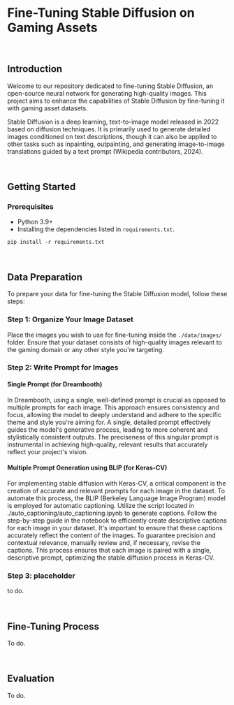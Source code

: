 # Fine-Tuning Stable Diffusion on Gaming Assets

<br>

## Introduction

Welcome to our repository dedicated to fine-tuning Stable Diffusion, an open-source neural network for generating high-quality images. This project aims to enhance the capabilities of Stable Diffusion by fine-tuning it with gaming asset datasets.

Stable Diffusion is a deep learning, text-to-image model released in 2022 based on diffusion techniques. It is primarily used to generate detailed images conditioned on text descriptions, though it can also be applied to other tasks such as inpainting, outpainting, and generating image-to-image translations guided by a text prompt (Wikipedia contributors, 2024). 

<br>

## Getting Started

### Prerequisites

- Python 3.9+
- Installing the dependencies listed in `requirements.txt`.
```
pip install -r requirements.txt
```





<br>

## Data Preparation

To prepare your data for fine-tuning the Stable Diffusion model, follow these steps:

### Step 1: Organize Your Image Dataset

Place the images you wish to use for fine-tuning inside the `./data/images/` folder. Ensure that your dataset consists of high-quality images relevant to the gaming domain or any other style you're targeting.

### Step 2: Write Prompt for Images 

#### Single Prompt (for Dreambooth)

In Dreambooth, using a single, well-defined prompt is crucial as opposed to multiple prompts for each image. This approach ensures consistency and focus, allowing the model to deeply understand and adhere to the specific theme and style you're aiming for. A single, detailed prompt effectively guides the model's generative process, leading to more coherent and stylistically consistent outputs. The preciseness of this singular prompt is instrumental in achieving high-quality, relevant results that accurately reflect your project's vision.

#### Multiple Prompt Generation using BLIP (for Keras-CV)
For implementing stable diffusion with Keras-CV, a critical component is the creation of accurate and relevant prompts for each image in the dataset. To automate this process, the BLIP (Berkeley Language Image Program) model is employed for automatic captioning. Utilize the script located in ./auto_captioning/auto_captioning.ipynb to generate captions. Follow the step-by-step guide in the notebook to efficiently create descriptive captions for each image in your dataset. It's important to ensure that these captions accurately reflect the content of the images. To guarantee precision and contextual relevance, manually review and, if necessary, revise the captions. This process ensures that each image is paired with a single, descriptive prompt, optimizing the stable diffusion process in Keras-CV.

### Step 3: placeholder

to do.

<br>

## Fine-Tuning Process

To do.

<br>

## Evaluation

To do.

